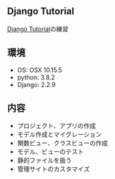 ## Django Tutorial
[Django Tutorial](https://docs.djangoproject.com/ja/2.2/intro/tutorial01/)の練習

## 環境
- OS: OSX 10.15.5
- python: 3.8.2
- Django: 2.2.9

## 内容
- プロジェクト、アプリの作成
- モデル作成とマイグレーション
- 関数ビュー、クラスビューの作成
- モデル、ビューのテスト
- 静的ファイルを扱う
- 管理サイトのカスタマイズ

